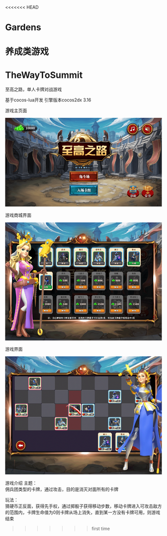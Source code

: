 <<<<<<< HEAD
# Gardens
养成类游戏
=======
# TheWayToSummit
至高之路，单人卡牌对战游戏

基于cocos-lua开发 引擎版本cocos2dx 3.16

游戏主页面

![image](https://github.com/1172749335/ZGZL/blob/master/cocosstudio/cocosstudio/image1.png)


游戏商城界面

![image](https://github.com/1172749335/ZGZL/blob/master/cocosstudio/cocosstudio/image2.png)


游戏界面

![image](https://github.com/1172749335/ZGZL/blob/master/cocosstudio/cocosstudio/image3.png)

游戏介绍
主题：									
	佣兵团类型的卡牌，通过攻击，目的是消灭对面所有的卡牌								
									
玩法：									
	猜硬币正反面，获得先手权，通过掷骰子获得移动步数，移动卡牌进入可攻击敌方的范围内，卡牌生命值为0则卡牌从场上消失，直到某一方没有卡牌可用，则游戏结束																									
>>>>>>> first time
